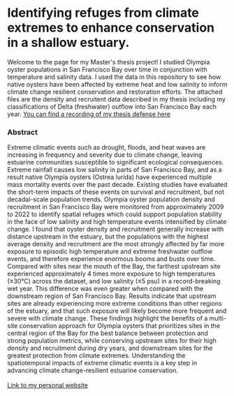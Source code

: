 <h1>Identifying refuges from climate extremes to enhance conservation in a shallow estuary.</h1>

Welcome to the page for my Master's thesis project! I studied Olympia oyster populations in San Francisco Bay over time in conjunction with temperature and salinity data. I used the data in this repository to see how native oysters have been affected by extreme heat and low salinity to inform climate change resilient conservation and restoration efforts. The attached files are the density and recruitent data described in my thesis including my classifications of Delta (freshwater) outflow into San Francisco Bay each year. <a href="https://youtu.be/0juo2eEo2WE">You can find a recording of my thesis defense here</a>

<h3>Abstract</h3>
Extreme climatic events such as drought, floods, and heat waves are increasing in frequency and severity due to climate change, leaving estuarine communities susceptible to significant ecological consequences. Extreme rainfall causes low salinity in parts of San Francisco Bay, and as a result native Olympia oysters (Ostrea lurida) have experienced multiple mass mortality events over the past decade. Existing studies have evaluated the short-term impacts of these events on survival and recruitment, but not decadal-scale population trends. Olympia oyster population density and recruitment in San Francisco Bay were monitored from approximately 2009 to 2022 to identify spatial refuges which could support population stability in the face of low salinity and high temperature events intensified by climate change. I found that oyster density and recruitment generally increase with distance upstream in the estuary, but the populations with the highest average density and recruitment are the most strongly affected by far more exposure to episodic high temperature and extreme freshwater outflow events, and therefore experience enormous booms and busts over time. Compared with sites near the mouth of the Bay, the farthest upstream site experienced approximately 4 times more exposure to high temperatures (≥30°C) across the dataset, and low salinity (≤5 psu) in a record-breaking wet year. This difference was even greater when compared with the downstream region of San Francisco Bay. Results indicate that upstream sites are already experiencing more extreme conditions than other regions of the estuary, and that such exposure will likely become more frequent and severe with climate change. These findings highlight the benefits of a multi-site conservation approach for Olympia oysters that prioritizes sites in the central region of the Bay for the best balance between protection and strong population metrics, while conserving upstream sites for their high density and recruitment during dry years, and downstream sites for the greatest protection from climate extremes. Understanding the spatiotemporal impacts of extreme climatic events is a key step in advancing climate change-resilient estuarine conservation.
<br>
<br>
<a href="argulies2.wixsite.com/aboutme">Link to my personal website</a>
